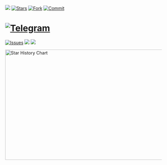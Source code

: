 ![](https://visitor-badge.glitch.me/badge?page_id=snmlm.snmlm.io) 
[![Stars](https://img.shields.io/github/stars/snmlm/snmlm.io)](https://github.com/snmlm/snmlm.io/stargazers)
[![Fork](https://img.shields.io/github/forks/snmlm/snmlm.io)](https://github.com/snmlm/snmlm.io/network/members)
[![Commit](https://img.shields.io/github/commit-activity/m/snmlm/snmlm.io?label=Commits)](https://github.com/snmlm/snmlm.io/commits/master)
# [![Telegram](https://img.shields.io/badge/Telegram-)](https://t.me/snmlm)
[![Issues](https://img.shields.io/github/issues/snmlm/snmlm.io)](https://github.com/snmlm/snmlm.io/issues)
[![](https://img.shields.io/github/last-commit/snmlm/snmlm.io)](https://github.com/snmlm)
[![](https://img.shields.io/github/followers/snmlm?label=follow&style=social)](https://github.com/snmlm)

<img src="https://api.star-history.com/svg?repos=snmlm/snmlm.io&type=Date" alt="Star History Chart" width="600" height="356" align="center">

